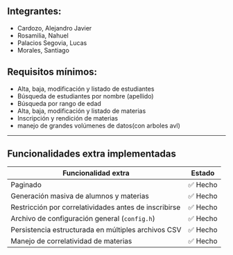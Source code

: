 ## Integrantes:
- Cardozo, Alejandro Javier
- Rosamilia, Nahuel
- Palacios Segovia, Lucas
- Morales, Santiago
## Requisitos mínimos:

- Alta, baja, modificación y listado de estudiantes
- Búsqueda de estudiantes por nombre (apellido)
- Búsqueda por rango de edad
- Alta, baja, modificación y listado de materias
- Inscripción y rendición de materias
- manejo de grandes volúmenes de datos(con arboles avl)

---

## Funcionalidades extra implementadas

| Funcionalidad extra                                                   | Estado        |
|-----------------------------------------------------------------------|---------------|
| Paginado                                                              | ✅ Hecho      |
| Generación masiva de alumnos y materias                               | ✅ Hecho      |
| Restricción por correlatividades antes de inscribirse                 | ✅ Hecho      |
| Archivo de configuración general (`config.h`)                         | ✅ Hecho      |
| Persistencia estructurada en múltiples archivos CSV                   | ✅ Hecho      |
| Manejo de correlatividad de materias                                  | ✅ Hecho      |